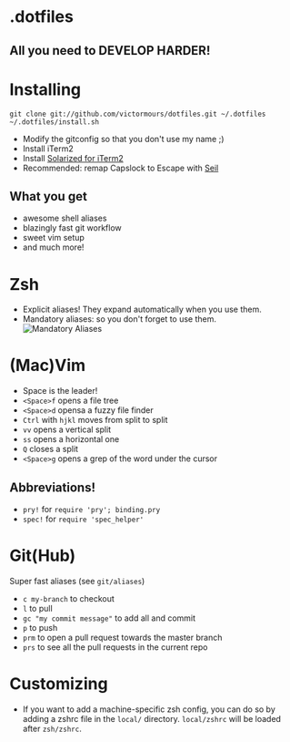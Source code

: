 # .dotfiles
## All you need to DEVELOP HARDER!

Installing
===
```
git clone git://github.com/victormours/dotfiles.git ~/.dotfiles
~/.dotfiles/install.sh
```
- Modify the gitconfig so that you don't use my name ;)
- Install iTerm2
- Install [Solarized for iTerm2](https://github.com/altercation/solarized/tree/master/iterm2-colors-solarized)
- Recommended: remap Capslock to Escape with [Seil](https://pqrs.org/osx/karabiner/seil.html.en)

## What you get
- awesome shell aliases
- blazingly fast git workflow
- sweet vim setup
- and much more!

Zsh
===
- Explicit aliases! They expand automatically when you use them.
- Mandatory aliases: so you don't forget to use them.
![Mandatory Aliases](https://cloud.githubusercontent.com/assets/1840367/7302861/9e437a96-e9ec-11e4-9978-9f33f21bd7d9.gif)

(Mac)Vim
===
- Space is the leader!
- `<Space>f` opens a file tree
- `<Space>d` opensa a fuzzy file finder
- `Ctrl` with `hjkl` moves from split to split
- `vv` opens a vertical split
- `ss` opens a horizontal one
- `Q` closes a split
- `<Space>g` opens a grep of the word under the cursor

Abbreviations!
-
- `pry!` for `require 'pry'; binding.pry`
- `spec!` for `require 'spec_helper'`

Git(Hub)
===
Super fast aliases (see `git/aliases`)

- `c my-branch` to checkout
- `l` to pull
- `gc "my commit message"` to add all and commit
- `p` to push
- `prm` to open a pull request towards the master branch
- `prs` to see all the pull requests in the current repo


Customizing
===
- If you want to add a machine-specific zsh config, you can do so by adding a zshrc file in the `local/` directory. `local/zshrc` will be loaded after `zsh/zshrc`.

